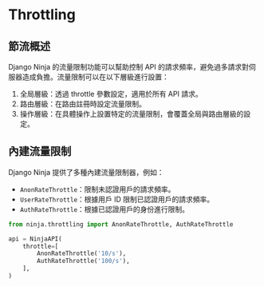 # Throttling

## 節流概述
Django Ninja 的流量限制功能可以幫助控制 API 的請求頻率，避免過多請求對伺服器造成負擔。流量限制可以在以下層級進行設置：
1. 全局層級：透過 throttle 參數設定，適用於所有 API 請求。
2. 路由層級：在路由註冊時設定流量限制。
3. 操作層級：在具體操作上設置特定的流量限制，會覆蓋全局與路由層級的設定。

## 內建流量限制
Django Ninja 提供了多種內建流量限制器，例如：
* `AnonRateThrottle`：限制未認證用戶的請求頻率。
* `UserRateThrottle`：根據用戶 ID 限制已認證用戶的請求頻率。
* `AuthRateThrottle`：根據已認證用戶的身份進行限制。

```python
from ninja.throttling import AnonRateThrottle, AuthRateThrottle

api = NinjaAPI(
    throttle=[
        AnonRateThrottle('10/s'),
        AuthRateThrottle('100/s'),
    ],
)
```